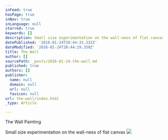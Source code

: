 ```yaml
---
inFeed: true
hasPage: true
inNav: true
inLanguage: null
starred: true
keywords: []
description: Small size experimentation on the wall-ness of flat canvas
datePublished: '2016-01-24T20:44:31.332Z'
dateModified: '2016-01-24T20:44:29.358Z'
title: The Wall
author: []
sourcePath: _posts/2016-01-24-the-wall.md
published: true
authors: []
publisher:
  name: null
  domain: null
  url: null
  favicon: null
url: the-wall/index.html
_type: Article

---
```

The Wall Painting

Small size experimentation on the wall-ness of flat canvas
![](https://the-grid-user-content.s3-us-west-2.amazonaws.com/55f9fc85-7895-4dc8-8505-3a7a7dc9feac.jpg)